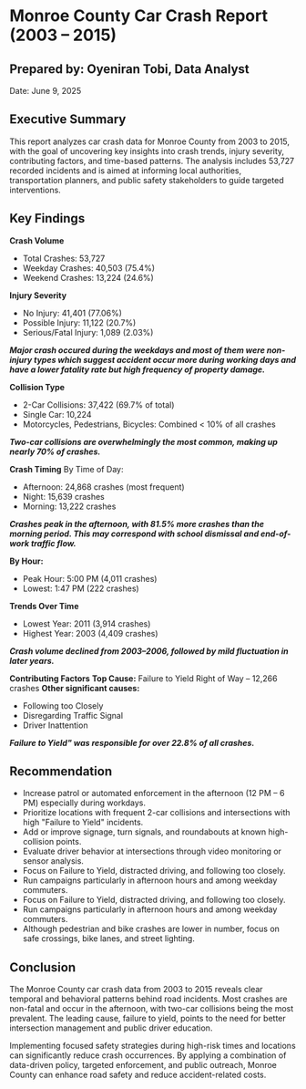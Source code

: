 # Monroe County Car Crash Report (2003 – 2015)

## Prepared by: Oyeniran Tobi, Data Analyst
Date: June 9, 2025

## Executive Summary
This report analyzes car crash data for Monroe County from 2003 to 2015, with the goal of uncovering key insights into crash trends, injury severity, contributing factors, and time-based patterns. The analysis includes 53,727 recorded incidents and is aimed at informing local authorities, transportation planners, and public safety stakeholders to guide targeted interventions.

## Key Findings
**Crash Volume**
- Total Crashes: 53,727
- Weekday Crashes: 40,503 (75.4%)
- Weekend Crashes: 13,224 (24.6%)

**Injury Severity**
- No Injury: 41,401 (77.06%)
- Possible Injury: 11,122 (20.7%)
- Serious/Fatal Injury: 1,089 (2.03%)

**_Major crash occured during the weekdays and most of them were non-injury types  which suggest accident occur more during working days and have a lower fatality rate but high frequency of property damage._**

**Collision Type**
- 2-Car Collisions: 37,422 (69.7% of total)
- Single Car: 10,224
- Motorcycles, Pedestrians, Bicycles: Combined < 10% of all crashes

**_Two-car collisions are overwhelmingly the most common, making up nearly 70% of crashes._**

**Crash Timing**
By Time of Day:
- Afternoon: 24,868 crashes (most frequent)
- Night: 15,639 crashes
- Morning: 13,222 crashes
  
**_Crashes peak in the afternoon, with 81.5% more crashes than the morning period. This may correspond with school dismissal and end-of-work traffic flow._**

**By Hour:**

- Peak Hour: 5:00 PM (4,011 crashes)
- Lowest: 1:47 PM (222 crashes)

**Trends Over Time**
- Lowest Year: 2011 (3,914 crashes)
- Highest Year: 2003 (4,409 crashes)

**_Crash volume declined from 2003–2006, followed by mild fluctuation in later years._**

**Contributing Factors**
**Top Cause:** Failure to Yield Right of Way – 12,266 crashes
**Other significant causes:**
- Following too Closely
- Disregarding Traffic Signal
- Driver Inattention

**_Failure to Yield" was responsible for over 22.8% of all crashes._**

## Recommendation
- Increase patrol or automated enforcement in the afternoon (12 PM – 6 PM) especially during workdays.
- Prioritize locations with frequent 2-car collisions and intersections with high "Failure to Yield" incidents.
- Add or improve signage, turn signals, and roundabouts at known high-collision points.
- Evaluate driver behavior at intersections through video monitoring or sensor analysis.
- Focus on Failure to Yield, distracted driving, and following too closely.
- Run campaigns particularly in afternoon hours and among weekday commuters.
- Focus on Failure to Yield, distracted driving, and following too closely.
- Run campaigns particularly in afternoon hours and among weekday commuters.
- Although pedestrian and bike crashes are lower in number, focus on safe crossings, bike lanes, and street lighting.

## Conclusion

The Monroe County car crash data from 2003 to 2015 reveals clear temporal and behavioral patterns behind road incidents. Most crashes are non-fatal and occur in the afternoon, with two-car collisions being the most prevalent. The leading cause, failure to yield, points to the need for better intersection management and public driver education.

Implementing focused safety strategies during high-risk times and locations can significantly reduce crash occurrences. By applying a combination of data-driven policy, targeted enforcement, and public outreach, Monroe County can enhance road safety and reduce accident-related costs.

